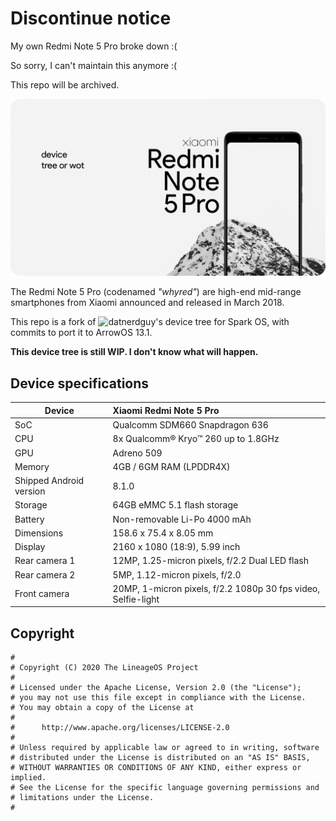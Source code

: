 # Discontinue notice
My own Redmi Note 5 Pro broke down :(

So sorry, I can't maintain this anymore :(

This repo will be archived.

![Xiaomi Redmi Note 5 Pro](https://raw.githubusercontent.com/datnerdguy/assets/main/whyred-poster.png)

The Redmi Note 5 Pro (codenamed _"whyred"_) are high-end mid-range smartphones from Xiaomi announced and released in March 2018.

This repo is a fork of ![datnerdguy's device tree for Spark OS](https://github.com/datnerdguy/device_xiaomi_whyred), with commits to port it to ArrowOS 13.1.

**This device tree is still WIP. I don't know what will happen.**

## Device specifications

| Device                  | Xiaomi Redmi Note 5 Pro                                      |
| ----------------------- | :----------------------------------------------------------- |
| SoC                     | Qualcomm SDM660 Snapdragon 636                               |
| CPU                     | 8x Qualcomm® Kryo™ 260 up to 1.8GHz                          |
| GPU                     | Adreno 509                                                   |
| Memory                  | 4GB / 6GM RAM (LPDDR4X)                                      |
| Shipped Android version | 8.1.0                                                        |
| Storage                 | 64GB eMMC 5.1 flash storage                                  |
| Battery                 | Non-removable Li-Po 4000 mAh                                 |
| Dimensions              | 158.6 x 75.4 x 8.05 mm                                       |
| Display                 | 2160 x 1080 (18:9), 5.99 inch                                |
| Rear camera 1           | 12MP, 1.25-micron pixels, f/2.2 Dual LED flash               |
| Rear camera 2           | 5MP, 1.12-micron pixels, f/2.0                               |
| Front camera            | 20MP, 1-micron pixels, f/2.2 1080p 30 fps video, Selfie-light|

## Copyright

```
#
# Copyright (C) 2020 The LineageOS Project
#
# Licensed under the Apache License, Version 2.0 (the "License");
# you may not use this file except in compliance with the License.
# You may obtain a copy of the License at
#
#      http://www.apache.org/licenses/LICENSE-2.0
#
# Unless required by applicable law or agreed to in writing, software
# distributed under the License is distributed on an "AS IS" BASIS,
# WITHOUT WARRANTIES OR CONDITIONS OF ANY KIND, either express or implied.
# See the License for the specific language governing permissions and
# limitations under the License.
#
